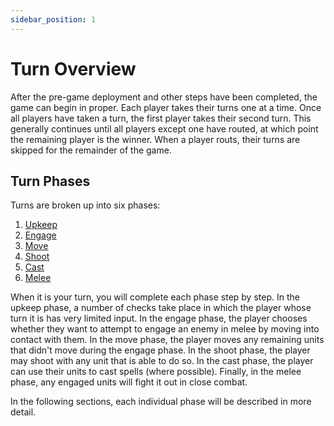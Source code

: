 ```yaml
---
sidebar_position: 1
---
```

# Turn Overview
After the pre-game deployment and other steps have been completed, the game can begin in proper. Each player takes their turns one at a time. Once all players have taken a turn, the first player takes their second turn. This generally continues until all players except one have routed, at which point the remaining player is the winner. When a player routs, their turns are skipped for the remainder of the game.
## Turn Phases

Turns are broken up into six phases:
1. [Upkeep](docs/3.%20Game%20Rules/2.%20Upkeep%20Phase.md)
2. [Engage](docs/3.%20Game%20Rules/3.%20Engage%20Phase.md)
3. [Move](docs/3.%20Game%20Rules/4.%20Move%20Phase.md)
4. [Shoot](docs/3.%20Game%20Rules/5.%20Shoot%20Phase.md)
5. [Cast](docs/3.%20Game%20Rules/6.%20Cast%20Phase.md)
6. [Melee](docs/3.%20Game%20Rules/7.%20Melee%20Phase.md)

When it is your turn, you will complete each phase step by step. In the upkeep phase, a number of checks take place in which the player whose turn it is has very limited input. In the engage phase, the player chooses whether they want to attempt to engage an enemy in melee by moving into contact with them. In the move phase, the player moves any remaining units that didn't move during the engage phase. In the shoot phase, the player may shoot with any unit that is able to do so. In the cast phase, the player can use their units to cast spells (where possible). Finally, in the melee phase, any engaged units will fight it out in close combat.

In the following sections, each individual phase will be described in more detail.
